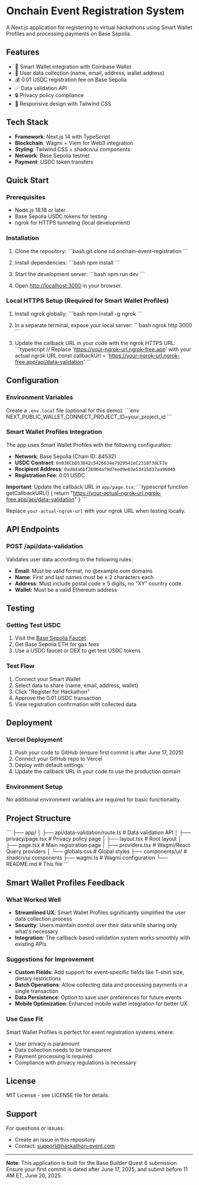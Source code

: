 # Onchain Event Registration System

A Next.js application for registering to virtual hackathons using Smart Wallet Profiles and processing payments on Base Sepolia.

## Features

- 🔗 Smart Wallet integration with Coinbase Wallet
- 📝 User data collection (name, email, address, wallet address)
- 💰 0.01 USDC registration fee on Base Sepolia
- ✅ Data validation API
- 🔒 Privacy policy compliance
- 📱 Responsive design with Tailwind CSS

## Tech Stack

- **Framework**: Next.js 14 with TypeScript
- **Blockchain**: Wagmi + Viem for Web3 integration
- **Styling**: Tailwind CSS + shadcn/ui components
- **Network**: Base Sepolia testnet
- **Payment**: USDC token transfers

## Quick Start

### Prerequisites

- Node.js 18.18 or later
- Base Sepolia USDC tokens for testing
- ngrok for HTTPS tunneling (local development)

### Installation

1. Clone the repository:
\`\`\`bash
git clone <your-repo-url>
cd onchain-event-registration
\`\`\`

2. Install dependencies:
\`\`\`bash
npm install
\`\`\`

3. Start the development server:
\`\`\`bash
npm run dev
\`\`\`

4. Open [http://localhost:3000](http://localhost:3000) in your browser.

### Local HTTPS Setup (Required for Smart Wallet Profiles)

1. Install ngrok globally:
\`\`\`bash
npm install -g ngrok
\`\`\`

2. In a separate terminal, expose your local server:
\`\`\`bash
ngrok http 3000
\`\`\`

3. Update the callback URL in your code with the ngrok HTTPS URL:
\`\`\`typescript
// Replace 'https://your-ngrok-url.ngrok-free.app' with your actual ngrok URL
const callbackUrl = 'https://your-ngrok-url.ngrok-free.app/api/data-validation'
\`\`\`

## Configuration

### Environment Variables

Create a `.env.local` file (optional for this demo):
\`\`\`env
NEXT_PUBLIC_WALLET_CONNECT_PROJECT_ID=your_project_id
\`\`\`

### Smart Wallet Profiles Integration

The app uses Smart Wallet Profiles with the following configuration:
- **Network**: Base Sepolia (Chain ID: 84532)
- **USDC Contract**: `0x036CbD53842c5426634e7929541eC2318f3dCF7e`
- **Recipient Address**: `0xd8da6bf26964af9d7eed9e03e53415d37aa96045`
- **Registration Fee**: 0.01 USDC

**Important**: Update the callback URL in `app/page.tsx`:
\`\`\`typescript
function getCallbackURL() {
  return "https://your-actual-ngrok-url.ngrok-free.app/api/data-validation"
}
\`\`\`

Replace `your-actual-ngrok-url` with your ngrok URL when testing locally.

## API Endpoints

### POST /api/data-validation

Validates user data according to the following rules:
- **Email**: Must be valid format, no @example.com domains
- **Name**: First and last names must be ≥ 2 characters each
- **Address**: Must include postal code ≥ 5 digits, no "XY" country code
- **Wallet**: Must be a valid Ethereum address

## Testing

### Getting Test USDC

1. Visit the [Base Sepolia Faucet](https://faucet.quicknode.com/base/sepolia)
2. Get Base Sepolia ETH for gas fees
3. Use a USDC faucet or DEX to get test USDC tokens

### Test Flow

1. Connect your Smart Wallet
2. Select data to share (name, email, address, wallet)
3. Click "Register for Hackathon"
4. Approve the 0.01 USDC transaction
5. View registration confirmation with collected data

## Deployment

### Vercel Deployment

1. Push your code to GitHub (ensure first commit is after June 17, 2025)
2. Connect your GitHub repo to Vercel
3. Deploy with default settings
4. Update the callback URL in your code to use the production domain

### Environment Setup

No additional environment variables are required for basic functionality.

## Project Structure

\`\`\`
├── app/
│   ├── api/data-validation/route.ts  # Data validation API
│   ├── privacy/page.tsx              # Privacy policy page
│   ├── layout.tsx                    # Root layout
│   ├── page.tsx                      # Main registration page
│   ├── providers.tsx                 # Wagmi/React Query providers
│   └── globals.css                   # Global styles
├── components/ui/                    # shadcn/ui components
├── wagmi.ts                         # Wagmi configuration
└── README.md                        # This file
\`\`\`

## Smart Wallet Profiles Feedback

### What Worked Well
- **Streamlined UX**: Smart Wallet Profiles significantly simplified the user data collection process
- **Security**: Users maintain control over their data while sharing only what's necessary
- **Integration**: The callback-based validation system works smoothly with existing APIs

### Suggestions for Improvement
- **Custom Fields**: Add support for event-specific fields like T-shirt size, dietary restrictions
- **Batch Operations**: Allow collecting data and processing payments in a single transaction
- **Data Persistence**: Option to save user preferences for future events
- **Mobile Optimization**: Enhanced mobile wallet integration for better UX

### Use Case Fit
Smart Wallet Profiles is perfect for event registration systems where:
- User privacy is paramount
- Data collection needs to be transparent
- Payment processing is required
- Compliance with privacy regulations is necessary

## License

MIT License - see LICENSE file for details.

## Support

For questions or issues:
- Create an issue in this repository
- Contact: support@hackathon-event.com

---

**Note**: This application is built for the Base Builder Quest 6 submission. Ensure your first commit is dated after June 17, 2025, and submit before 11 AM ET, June 20, 2025.
